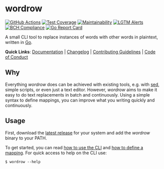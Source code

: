 # wordrow

[![GitHub Actions][ci-image]][ci-url]
[![Test Coverage][coverage-image]][coverage-url]
[![Maintainability][maintainability-image]][maintainability-url]
[![LGTM Alerts][lgtm-image]][lgtm-url]
[![BCH Compliance][bch-image]][bch-url]
[![Go Report Card][grc-image]][grc-url]

A small CLI tool to replace instances of words with other words in plaintext,
written in [Go].

**Quick Links**:
  [Documentation] |
  [Changelog] |
  [Contributing Guidelines] |
  [Code of Conduct]

## Why

Everything *wordrow* does can be achieved with existing tools, e.g. with [sed],
simple scripts, or even just a text editor. However, *wordrow* aims to make it
easy to do text replacements in batch and continuously. Using a simple syntax
to define mappings, you can improve what you writing quickly and continuously.

## Usage

First, download the [latest release] for your system and add the *wordrow*
binary to your PATH.

To get started, you can read [how to use the CLI](./docs/cli.md) and [how to
define a mapping](./docs/mapping-files.md). For quick access to help on the CLI
use:

```shell
$ wordrow --help
```

[changelog]: ./CHANGELOG.md
[code of conduct]: ./CODE_OF_CONDUCT.md
[contributing guidelines]: ./CONTRIBUTING.md
[documentation]: ./docs
[go]: https://golang.org/
[latest release]: https://github.com/ericcornelissen/wordrow/releases/latest
[sed]: https://www.gnu.org/software/sed/manual/sed.html

[ci-url]: https://github.com/ericcornelissen/wordrow/actions?query=workflow%3A%22wordrow+CI%22+branch%3Amaster
[ci-image]: https://github.com/ericcornelissen/wordrow/workflows/wordrow%20CI/badge.svg?branch=master
[coverage-url]: https://codeclimate.com/github/ericcornelissen/wordrow/test_coverage
[coverage-image]: https://api.codeclimate.com/v1/badges/36d32594ea2274cbf972/test_coverage
[maintainability-url]: https://codeclimate.com/github/ericcornelissen/wordrow/maintainability
[maintainability-image]: https://api.codeclimate.com/v1/badges/36d32594ea2274cbf972/maintainability
[lgtm-url]: https://lgtm.com/projects/g/ericcornelissen/wordrow/alerts/
[lgtm-image]: https://img.shields.io/lgtm/alerts/g/ericcornelissen/wordrow.svg?logo=lgtm&logoWidth=18
[bch-url]: https://bettercodehub.com/results/ericcornelissen/wordrow
[bch-image]: https://bettercodehub.com/edge/badge/ericcornelissen/wordrow?branch=master
[grc-url]: https://goreportcard.com/report/github.com/ericcornelissen/wordrow
[grc-image]: https://goreportcard.com/badge/github.com/ericcornelissen/wordrow
